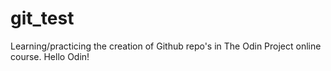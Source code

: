 # git_test
Learning/practicing the creation of Github repo's in The Odin Project online course.
Hello Odin!
